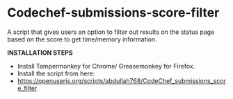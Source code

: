 # Codechef-submissions-score-filter
A script that gives users an option to filter out results on the status page based on the score to get time/memory information.

**INSTALLATION STEPS**
- Install Tampermonkey for Chrome/ Greasemonkey for Firefox.
- Install the script from here:
- https://openuserjs.org/scripts/abdullah768/CodeChef_submissions_score_filter
